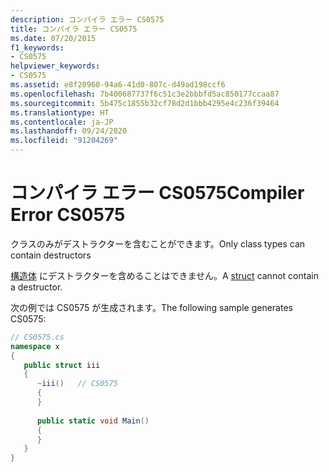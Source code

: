 ```yaml
---
description: コンパイラ エラー CS0575
title: コンパイラ エラー CS0575
ms.date: 07/20/2015
f1_keywords:
- CS0575
helpviewer_keywords:
- CS0575
ms.assetid: e8f20960-94a6-41d0-807c-d49ad198ccf6
ms.openlocfilehash: 7b400687737f6c51c3e2bbbfd5ac850177ccaa87
ms.sourcegitcommit: 5b475c1855b32cf78d2d1bbb4295e4c236f39464
ms.translationtype: HT
ms.contentlocale: ja-JP
ms.lasthandoff: 09/24/2020
ms.locfileid: "91204269"
---
```

# <a name="compiler-error-cs0575"></a><span data-ttu-id="2f1ba-103">コンパイラ エラー CS0575</span><span class="sxs-lookup"><span data-stu-id="2f1ba-103">Compiler Error CS0575</span></span>

<span data-ttu-id="2f1ba-104">クラスのみがデストラクターを含むことができます。</span><span class="sxs-lookup"><span data-stu-id="2f1ba-104">Only class types can contain destructors</span></span>  
  
 <span data-ttu-id="2f1ba-105">[構造体](../language-reference/builtin-types/struct.md) にデストラクターを含めることはできません。</span><span class="sxs-lookup"><span data-stu-id="2f1ba-105">A [struct](../language-reference/builtin-types/struct.md) cannot contain a destructor.</span></span>  
  
 <span data-ttu-id="2f1ba-106">次の例では CS0575 が生成されます。</span><span class="sxs-lookup"><span data-stu-id="2f1ba-106">The following sample generates CS0575:</span></span>  
  
```csharp  
// CS0575.cs  
namespace x  
{  
   public struct iii  
   {  
      ~iii()   // CS0575  
      {  
      }  
  
      public static void Main()  
      {  
      }  
   }  
}  
```
